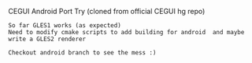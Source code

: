 CEGUI Android Port Try (cloned from official CEGUI hg repo)

    So far GLES1 works (as expected)
    Need to modify cmake scripts to add building for android  and maybe write a GLES2 renderer

    Checkout android branch to see the mess :)
